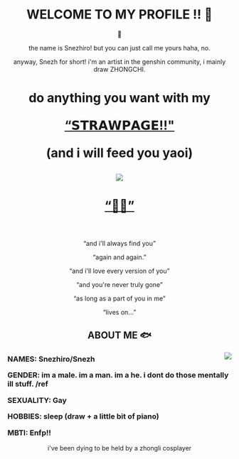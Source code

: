 <body>
  <center>
<h1 align="center"> WELCOME TO MY PROFILE !! 🐋</h1>
    
<div align="center">
  
  🌊
  
  <p>the name is Snezhiro! but you can just call me yours haha, no.</p>
  <p>anyway, Snezh for short! i'm an artist in the genshin community, i mainly draw ZHONGCHI. </p>

  <h1 <p>do anything you want with my
  <p> <a href="https://snezhiro.straw.page/"> “𝗦𝗧𝗥𝗔𝗪𝗣𝗔𝗚𝗘!!"</a>
  <p>(and i will feed you yaoi)</p>

##
    
 <div align="center">
   <img src="https://camo.githubusercontent.com/e9b32127798add1dc908348cd811231ebacf98f1dc924b2737f2fb9b3c4230b0/68747470733a2f2f63646e2e646973636f72646170702e636f6d2f6174746163686d656e74732f313239373839373632343939363831303831392f313334363633383733363336343134323633352f32303235303330355f3038323131372e6769663f65783d36376536393434652669733d363765353432636526686d3d3435356637343637616232323431636463383864666165626336653262313162626130333533383236613464316235333435646263633037643332363663666126" align="center">
  </div>
    <h1 align="center"> <p><a href="https://youtu.be/LOmwjjqQuiI?si=AwGvuldBqIQ3LOQ_"> “🔶💧”</a><p> </h1>
   <br>
  <p>“and i'll always find you”</p>
  <p>“again and again.”</p>
  <p>“and i'll love every version of you”</p>
<p>“and you're never truly gone”</p>
<p>“as long as a part of you in me”</p>
<p>“lives on...”</p>

##

<div>
<h2 align="center"> <b>ABOUT ME 🐟 </b> </h2>
  
  <div align="center">
<img src="https://camo.githubusercontent.com/22537b875dd6040e04b2d11998682b6b0d47fd4672800859df25b40826b1a65a/68747470733a2f2f6d656469612e646973636f72646170702e6e65742f6174746163686d656e74732f313239373839373632343939363831303831392f313334363635323531363833333535383534382f6c765f305f32303235303330353039313630342e6769663f65783d36376562336536332669733d363765396563653326686d3d6333383338633738663964356231636365366430623634396439323538666133653432303136373430653862323663633862353265336661663336383432303326" align="right">
    
  </div>

  <h3 align="left">
    
  
 <b>NAMES:</b> Snezhiro/Snezh </li>
 

<b>GENDER:</b> im a male. im a man. im a he. i dont do those mentally ill stuff. /ref


<b>SEXUALITY:</b> Gay

  

<b>HOBBIES:</b> sleep (draw + a little bit of piano)


  <b>MBTI:</b> Enfp!!


</h3>

i've been dying to be held by a zhongli cosplayer
